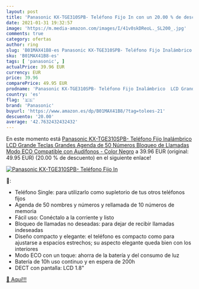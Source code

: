 ```yaml
---
layout: post
title: 'Panasonic KX-TGE310SPB- Teléfono Fijo In con un 20.00 % de descuento'
date: 2021-01-31 19:32:57
image: 'https://m.media-amazon.com/images/I/41v0skDReoL._SL200_.jpg'
comments: true
category: ofertas
author: ring
slug: 'B01MAX41B8-es Panasonic KX-TGE310SPB- Teléfono Fijo Inalámbrico LCD...'
sku: 'B01MAX41B8-es'
tags: [ 'panasonic', ]
actualPrice: 39.96 EUR
currency: EUR
price: 39.96
comparePrice: 49.95 EUR
prodname: 'Panasonic KX-TGE310SPB- Teléfono Fijo Inalámbrico  LCD Grande  Teclas Grandes  Agenda de 50 Números  Bloqueo de Llamadas  Modo ECO  Compatible con Audífonos  - Color Negro'
country: 'es'
flag: '🇪🇸'
brand: 'Panasonic'
buyurl: 'https://www.amazon.es/dp/B01MAX41B8/?tag=tolees-21'
descuento: '20.00'
average: '42.7632432432432'
---
```


En este momento está [Panasonic KX-TGE310SPB- Teléfono Fijo Inalámbrico  LCD Grande  Teclas Grandes  Agenda de 50 Números  Bloqueo de Llamadas  Modo ECO  Compatible con Audífonos  - Color Negro](https://www.amazon.es/dp/B01MAX41B8/?tag=tolees-21) a 39.96 EUR (original: 49.95 EUR) (20.00 %  de descuento) en el siguiente enlace!

[![Panasonic KX-TGE310SPB- Teléfono Fijo In](https://m.media-amazon.com/images/I/41v0skDReoL._SL200_.jpg)](https://www.amazon.es/dp/B01MAX41B8/?tag=tolees-21)

🔎:

- Teléfono Single: para utilizarlo como supletorio de tus otros teléfonos fijos
- Agenda de 50 nombres y números y rellamada de 10 números de memoria
- Fácil uso: Conéctalo a la corriente y listo
- Bloqueo de llamadas no deseadas: para dejar de recibir llamadas indeseadas
- Diseño compacto y elegante: el teléfono es compacto como para ajustarse a espacios estrechos; su aspecto elegante queda bien con los interiores
- Modo ECO con un toque: ahorra de la batería y del consumo de luz
- Batería de 10h uso continuo y en espera de 200h
- DECT con pantalla: LCD 1.8"

[🛒 Aquí!!!](https://www.amazon.es/dp/B01MAX41B8/?tag=tolees-21)
